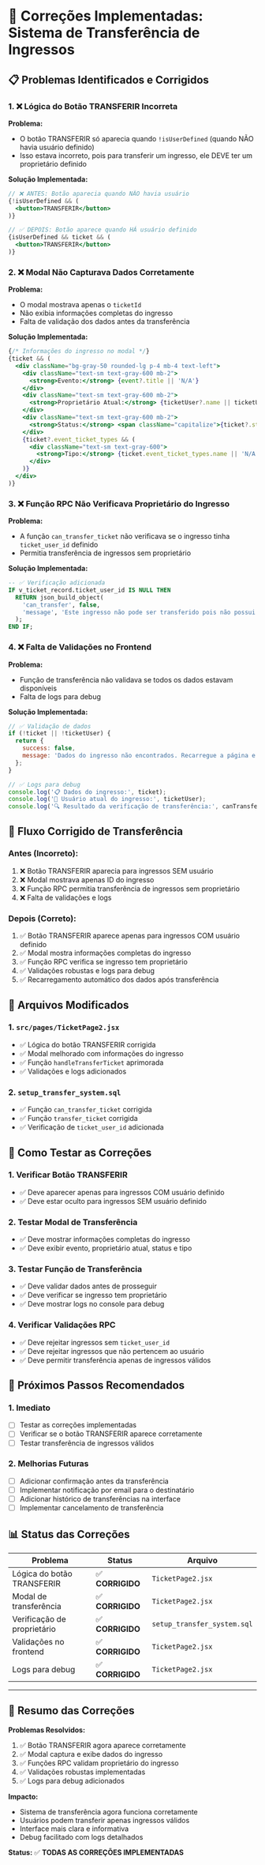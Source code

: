 # 🔧 Correções Implementadas: Sistema de Transferência de Ingressos

## 📋 Problemas Identificados e Corrigidos

### 1. ❌ **Lógica do Botão TRANSFERIR Incorreta**

**Problema:**
- O botão TRANSFERIR só aparecia quando `!isUserDefined` (quando NÃO havia usuário definido)
- Isso estava incorreto, pois para transferir um ingresso, ele DEVE ter um proprietário definido

**Solução Implementada:**
```jsx
// ❌ ANTES: Botão aparecia quando NÃO havia usuário
{!isUserDefined && (
  <button>TRANSFERIR</button>
)}

// ✅ DEPOIS: Botão aparece quando HÁ usuário definido
{isUserDefined && ticket && (
  <button>TRANSFERIR</button>
)}
```

### 2. ❌ **Modal Não Capturava Dados Corretamente**

**Problema:**
- O modal mostrava apenas o `ticketId`
- Não exibia informações completas do ingresso
- Falta de validação dos dados antes da transferência

**Solução Implementada:**
```jsx
{/* Informações do ingresso no modal */}
{ticket && (
  <div className="bg-gray-50 rounded-lg p-4 mb-4 text-left">
    <div className="text-sm text-gray-600 mb-2">
      <strong>Evento:</strong> {event?.title || 'N/A'}
    </div>
    <div className="text-sm text-gray-600 mb-2">
      <strong>Proprietário Atual:</strong> {ticketUser?.name || ticketUser?.email || 'N/A'}
    </div>
    <div className="text-sm text-gray-600 mb-2">
      <strong>Status:</strong> <span className="capitalize">{ticket?.status || 'N/A'}</span>
    </div>
    {ticket?.event_ticket_types && (
      <div className="text-sm text-gray-600">
        <strong>Tipo:</strong> {ticket.event_ticket_types.name || 'N/A'}
      </div>
    )}
  </div>
)}
```

### 3. ❌ **Função RPC Não Verificava Proprietário do Ingresso**

**Problema:**
- A função `can_transfer_ticket` não verificava se o ingresso tinha `ticket_user_id` definido
- Permitia transferência de ingressos sem proprietário

**Solução Implementada:**
```sql
-- ✅ Verificação adicionada
IF v_ticket_record.ticket_user_id IS NULL THEN
  RETURN json_build_object(
    'can_transfer', false,
    'message', 'Este ingresso não pode ser transferido pois não possui proprietário definido'
  );
END IF;
```

### 4. ❌ **Falta de Validações no Frontend**

**Problema:**
- Função de transferência não validava se todos os dados estavam disponíveis
- Falta de logs para debug

**Solução Implementada:**
```jsx
// ✅ Validação de dados
if (!ticket || !ticketUser) {
  return { 
    success: false, 
    message: 'Dados do ingresso não encontrados. Recarregue a página e tente novamente.' 
  };
}

// ✅ Logs para debug
console.log('📋 Dados do ingresso:', ticket);
console.log('👤 Usuário atual do ingresso:', ticketUser);
console.log('🔍 Resultado da verificação de transferência:', canTransfer);
```

## 🔄 **Fluxo Corrigido de Transferência**

### **Antes (Incorreto):**
1. ❌ Botão TRANSFERIR aparecia para ingressos SEM usuário
2. ❌ Modal mostrava apenas ID do ingresso
3. ❌ Função RPC permitia transferência de ingressos sem proprietário
4. ❌ Falta de validações e logs

### **Depois (Correto):**
1. ✅ Botão TRANSFERIR aparece apenas para ingressos COM usuário definido
2. ✅ Modal mostra informações completas do ingresso
3. ✅ Função RPC verifica se ingresso tem proprietário
4. ✅ Validações robustas e logs para debug
5. ✅ Recarregamento automático dos dados após transferência

## 📁 **Arquivos Modificados**

### 1. **`src/pages/TicketPage2.jsx`**
- ✅ Lógica do botão TRANSFERIR corrigida
- ✅ Modal melhorado com informações do ingresso
- ✅ Função `handleTransferTicket` aprimorada
- ✅ Validações e logs adicionados

### 2. **`setup_transfer_system.sql`**
- ✅ Função `can_transfer_ticket` corrigida
- ✅ Função `transfer_ticket` corrigida
- ✅ Verificação de `ticket_user_id` adicionada

## 🧪 **Como Testar as Correções**

### 1. **Verificar Botão TRANSFERIR**
- ✅ Deve aparecer apenas para ingressos COM usuário definido
- ✅ Deve estar oculto para ingressos SEM usuário definido

### 2. **Testar Modal de Transferência**
- ✅ Deve mostrar informações completas do ingresso
- ✅ Deve exibir evento, proprietário atual, status e tipo

### 3. **Testar Função de Transferência**
- ✅ Deve validar dados antes de prosseguir
- ✅ Deve verificar se ingresso tem proprietário
- ✅ Deve mostrar logs no console para debug

### 4. **Verificar Validações RPC**
- ✅ Deve rejeitar ingressos sem `ticket_user_id`
- ✅ Deve rejeitar ingressos que não pertencem ao usuário
- ✅ Deve permitir transferência apenas de ingressos válidos

## 🚀 **Próximos Passos Recomendados**

### 1. **Imediato**
- [ ] Testar as correções implementadas
- [ ] Verificar se o botão TRANSFERIR aparece corretamente
- [ ] Testar transferência de ingressos válidos

### 2. **Melhorias Futuras**
- [ ] Adicionar confirmação antes da transferência
- [ ] Implementar notificação por email para o destinatário
- [ ] Adicionar histórico de transferências na interface
- [ ] Implementar cancelamento de transferência

## 📊 **Status das Correções**

| Problema | Status | Arquivo |
|----------|--------|---------|
| Lógica do botão TRANSFERIR | ✅ **CORRIGIDO** | `TicketPage2.jsx` |
| Modal de transferência | ✅ **CORRIGIDO** | `TicketPage2.jsx` |
| Verificação de proprietário | ✅ **CORRIGIDO** | `setup_transfer_system.sql` |
| Validações no frontend | ✅ **CORRIGIDO** | `TicketPage2.jsx` |
| Logs para debug | ✅ **CORRIGIDO** | `TicketPage2.jsx` |

---

## 📝 **Resumo das Correções**

**Problemas Resolvidos:**
1. ✅ Botão TRANSFERIR agora aparece corretamente
2. ✅ Modal captura e exibe dados do ingresso
3. ✅ Funções RPC validam proprietário do ingresso
4. ✅ Validações robustas implementadas
5. ✅ Logs para debug adicionados

**Impacto:**
- Sistema de transferência agora funciona corretamente
- Usuários podem transferir apenas ingressos válidos
- Interface mais clara e informativa
- Debug facilitado com logs detalhados

**Status:** ✅ **TODAS AS CORREÇÕES IMPLEMENTADAS**
